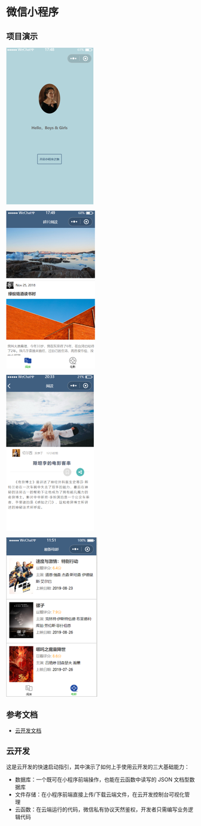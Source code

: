# 微信小程序

## 项目演示

![index](https://raw.githubusercontent.com/neptoo/wxcloud/master/views/1.png)

![posts](https://raw.githubusercontent.com/neptoo/wxcloud/master/views/2.png)

![post-detail](https://raw.githubusercontent.com/neptoo/wxcloud/master/views/3.png)

![movies](https://raw.githubusercontent.com/neptoo/wxcloud/master/views/4.png)


## 参考文档

- [云开发文档](https://developers.weixin.qq.com/miniprogram/dev/wxcloud/basis/getting-started.html)

## 云开发

这是云开发的快速启动指引，其中演示了如何上手使用云开发的三大基础能力：

- 数据库：一个既可在小程序前端操作，也能在云函数中读写的 JSON 文档型数据库
- 文件存储：在小程序前端直接上传/下载云端文件，在云开发控制台可视化管理
- 云函数：在云端运行的代码，微信私有协议天然鉴权，开发者只需编写业务逻辑代码